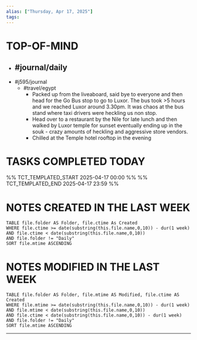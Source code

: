```yaml
---
alias: ["Thursday, Apr 17, 2025"]
tags: 
---
```

# TOP-OF-MIND
- #journal/daily 
	- 
- #j595/journal 
	- #travel/egypt 
		- Packed up from the liveaboard, said bye to everyone and then head for the Go Bus stop to go to Luxor. The bus took >5 hours and we reached Luxor around 3.30pm. It was chaos at the bus stand where taxi drivers were heckling us non stop.
		- Head over to a restaurant by the Nile for late lunch and then walked by Luxor temple for sunset eventually ending up in the souk - crazy amounts of heckling and aggressive store vendors.
		- Chilled at the Temple hotel rooftop in the evening

# TASKS COMPLETED TODAY
%% TCT_TEMPLATED_START 2025-04-17 00:00 %%
%% TCT_TEMPLATED_END 2025-04-17 23:59 %%



# NOTES CREATED IN THE LAST WEEK
``` dataview
TABLE file.folder AS Folder, file.ctime As Created
WHERE file.ctime >= date(substring(this.file.name,0,10)) - dur(1 week) 
AND file.ctime < date(substring(this.file.name,0,10)) 
AND file.folder != "Daily"
SORT file.mtime ASCENDING
```

# NOTES MODIFIED IN THE LAST WEEK
``` dataview
TABLE file.folder AS Folder, file.mtime AS Modified, file.ctime AS Created
WHERE file.mtime >= date(substring(this.file.name,0,10)) - dur(1 week)
AND file.mtime < date(substring(this.file.name,0,10))
AND file.ctime < date(substring(this.file.name,0,10)) - dur(1 week)
AND file.folder != "Daily"
SORT file.mtime ASCENDING
```
---
